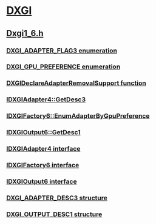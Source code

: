 # [DXGI](../_direct3ddxgi/index.md)
## [Dxgi1_6.h](index.md)
### [DXGI_ADAPTER_FLAG3 enumeration](../dxgi1_6/ne-dxgi1_6-dxgi_adapter_flag3.md)
### [DXGI_GPU_PREFERENCE enumeration](../dxgi1_6/ne-dxgi1_6-dxgi_gpu_preference.md)
### [DXGIDeclareAdapterRemovalSupport function](../dxgi1_6/nf-dxgi1_6-dxgideclareadapterremovalsupport.md)
### [IDXGIAdapter4::GetDesc3](../dxgi1_6/nf-dxgi1_6-idxgiadapter4-getdesc3.md)
### [IDXGIFactory6::EnumAdapterByGpuPreference](../dxgi1_6/nf-dxgi1_6-idxgifactory6-enumadapterbygpupreference.md)
### [IDXGIOutput6::GetDesc1](../dxgi1_6/nf-dxgi1_6-idxgioutput6-getdesc1.md)
### [IDXGIAdapter4 interface](../dxgi1_6/nn-dxgi1_6-idxgiadapter4.md)
### [IDXGIFactory6 interface](../dxgi1_6/nn-dxgi1_6-idxgifactory6.md)
### [IDXGIOutput6 interface](../dxgi1_6/nn-dxgi1_6-idxgioutput6.md)
### [DXGI_ADAPTER_DESC3 structure](../dxgi1_6/ns-dxgi1_6-dxgi_adapter_desc3.md)
### [DXGI_OUTPUT_DESC1 structure](../dxgi1_6/ns-dxgi1_6-dxgi_output_desc1.md)
